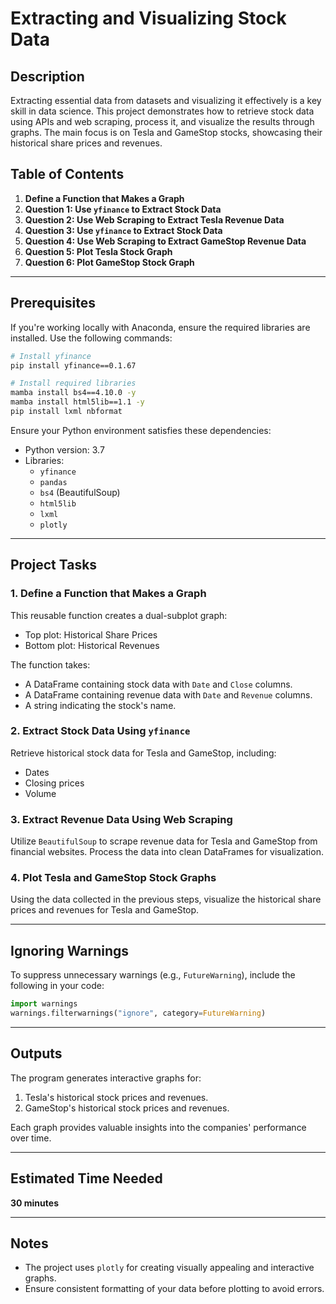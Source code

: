 # Extracting and Visualizing Stock Data

## Description

Extracting essential data from datasets and visualizing it effectively is a key skill in data science. This project demonstrates how to retrieve stock data using APIs and web scraping, process it, and visualize the results through graphs. The main focus is on Tesla and GameStop stocks, showcasing their historical share prices and revenues.

## Table of Contents

1. **Define a Function that Makes a Graph**
2. **Question 1: Use `yfinance` to Extract Stock Data**
3. **Question 2: Use Web Scraping to Extract Tesla Revenue Data**
4. **Question 3: Use `yfinance` to Extract Stock Data**
5. **Question 4: Use Web Scraping to Extract GameStop Revenue Data**
6. **Question 5: Plot Tesla Stock Graph**
7. **Question 6: Plot GameStop Stock Graph**

---

## Prerequisites

If you're working locally with Anaconda, ensure the required libraries are installed. Use the following commands:

```bash
# Install yfinance
pip install yfinance==0.1.67

# Install required libraries
mamba install bs4==4.10.0 -y
mamba install html5lib==1.1 -y
pip install lxml nbformat
```

Ensure your Python environment satisfies these dependencies:
- Python version: 3.7
- Libraries:
  - `yfinance`
  - `pandas`
  - `bs4` (BeautifulSoup)
  - `html5lib`
  - `lxml`
  - `plotly`

---

## Project Tasks

### 1. Define a Function that Makes a Graph
This reusable function creates a dual-subplot graph:
- Top plot: Historical Share Prices
- Bottom plot: Historical Revenues

The function takes:
- A DataFrame containing stock data with `Date` and `Close` columns.
- A DataFrame containing revenue data with `Date` and `Revenue` columns.
- A string indicating the stock's name.

### 2. Extract Stock Data Using `yfinance`
Retrieve historical stock data for Tesla and GameStop, including:
- Dates
- Closing prices
- Volume

### 3. Extract Revenue Data Using Web Scraping
Utilize `BeautifulSoup` to scrape revenue data for Tesla and GameStop from financial websites. Process the data into clean DataFrames for visualization.

### 4. Plot Tesla and GameStop Stock Graphs
Using the data collected in the previous steps, visualize the historical share prices and revenues for Tesla and GameStop. 

---

## Ignoring Warnings
To suppress unnecessary warnings (e.g., `FutureWarning`), include the following in your code:
```python
import warnings
warnings.filterwarnings("ignore", category=FutureWarning)
```

---

## Outputs

The program generates interactive graphs for:
1. Tesla's historical stock prices and revenues.
2. GameStop's historical stock prices and revenues.

Each graph provides valuable insights into the companies' performance over time.

---

## Estimated Time Needed

**30 minutes**

---

## Notes
- The project uses `plotly` for creating visually appealing and interactive graphs.
- Ensure consistent formatting of your data before plotting to avoid errors.
